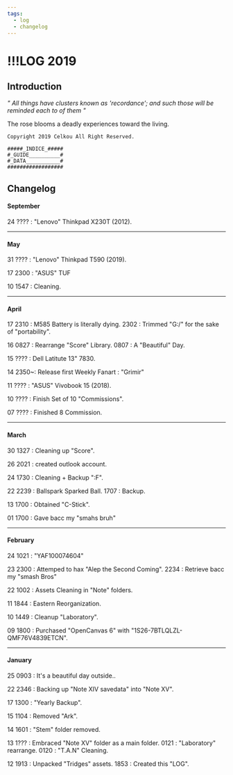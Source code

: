 ```yaml
---
tags:
  - log
  - changelog
---
```

# !!!LOG 2019
## Introduction
*" All things have clusters known as 'recordance'; and such those will be reminded each to of them "*

The rose blooms a deadly experiences toward the living.

`Copyright 2019 Celkou All Right Reserved.`

```
#####_INDICE_#####
#_GUIDE__________#
#_DATA___________#
##################
```

## Changelog
#### September
24
???? : "Lenovo" Thinkpad X230T (2012).

---
#### May
31
???? : "Lenovo" Thinkpad T590 (2019).

17
2300 : "ASUS" TUF

10
1547 : Cleaning.

---
#### April
17
2310 : M585 Battery is literally dying.
2302 : Trimmed "G:/" for the sake of "portability".

16
0827 : Rearrange "Score" Library.
0807 : A "Beautiful" Day.

15
???? : Dell Latitute 13" 7830.

14
2350~: Release first Weekly Fanart : "Grimir"

11
???? : "ASUS" Vivobook 15 (2018).

10
???? : Finish Set of 10 "Commissions".

07
???? : Finished 8 Commission.

---
#### March
30
1327 : Cleaning up "Score".


26
2021 : created outlook account.

24
1730 : Cleaning + Backup ":F".

22
2239 : Ballspark Sparked Ball.
1707 : Backup.

13
1700 : Obtained "C-Stick".

01
1700 : Gave bacc my "smahs bruh"

---
#### February
24
1021 : "YAF100074604"

23
2300 : Attemped to hax "Alep the Second Coming".
2234 : Retrieve bacc my "smash Bros"

22
1002 : Assets Cleaning in "Note" folders.

11
1844 : Eastern Reorganization.

10
1449 : Cleanup "Laboratory".

09
1800 : Purchased "OpenCanvas 6" with "1S26-7BTLQLZL-QMF76V4839ETCN".

---
#### January
25
0903 : It's a beautiful day outside..

22
2346 : Backing up "Note XIV savedata" into "Note XV".

17
1300 : "Yearly Backup".

15
1104 : Removed "Ark".

14
1601 : "Stem" folder removed.

13
1??? : Embraced "Note XV" folder as a main folder.
0121 : "Laboratory" rearrange.
0120 : "T.A.N" Cleaning.

12
1913 : Unpacked "Tridges" assets.
1853 : Created this "LOG".